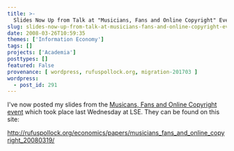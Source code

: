 ```yaml
---
title: >-
  Slides Now Up from Talk at "Musicians, Fans and Online Copyright" Event
slug: slides-now-up-from-talk-at-musicians-fans-and-online-copyright-event
date: 2008-03-26T10:59:35
themes: ['Information Economy']
tags: []
projects: ['Academia']
posttypes: []
featured: False
provenance: [ wordpress, rufuspollock.org, migration-201703 ]
wordpress:
  - post_id: 291
---
```


I've now posted my slides from the [Musicans, Fans and Online Copyright event](http://www.rufuspollock.org/2008/03/19/speaking-today-at-musicians-fans-and-online-copyright-event-at-lse/) which took place last Wednesday at LSE. They can be found on this site:

<http://rufuspollock.org/economics/papers/musicians_fans_and_online_copyright_20080319/>

